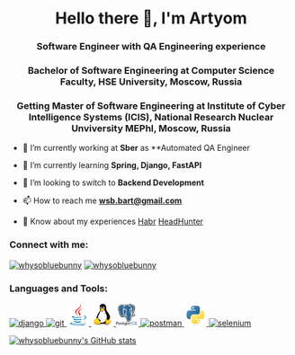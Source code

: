 <h1 align="center">Hello there 👋, I'm Artyom</h1>
<h3 align="center">Software Engineer with QA Engineering experience </h3>
<h3 align="center">Bachelor of Software Engineering at Computer Science Faculty, HSE University, Moscow, Russia</h3>
<h3 align="center">Getting Master of Software Engineering at Institute of Cyber Intelligence Systems (ICIS), National Research Nuclear Unviversity MEPhI, Moscow, Russia</h3>

- 🔭 I’m currently working at **Sber** as **Automated QA Engineer

- 🌱 I’m currently learning **Spring, Django, FastAPI**

- 👯 I’m looking to switch to **Backend Development**

- 📫 How to reach me **wsb.bart@gmail.com**

- 📄 Know about my experiences [Habr](https://hh.ru/resume/5198c30dff0d4cfb2b0039ed1f326e6a454f71) [HeadHunter](https://career.habr.com/whyssobluebunny)

<h3 align="left">Connect with me:</h3>
<p align="left">
<a href="https://instagram.com/whysobluebunny" target="blank"><img align="center" src="https://raw.githubusercontent.com/rahuldkjain/github-profile-readme-generator/master/src/images/icons/Social/instagram.svg" alt="whysobluebunny" height="30" width="40" /></a>
<a href="https://www.leetcode.com/whysobluebunny" target="blank"><img align="center" src="https://raw.githubusercontent.com/rahuldkjain/github-profile-readme-generator/master/src/images/icons/Social/leet-code.svg" alt="whysobluebunny" height="30" width="40" /></a>
</p>

<h3 align="left">Languages and Tools:</h3>
<p align="left"> <a href="https://www.djangoproject.com/" target="_blank" rel="noreferrer"> <img src="https://cdn.worldvectorlogo.com/logos/django.svg" alt="django" width="40" height="40"/> </a> <a href="https://git-scm.com/" target="_blank" rel="noreferrer"> <img src="https://www.vectorlogo.zone/logos/git-scm/git-scm-icon.svg" alt="git" width="40" height="40"/> </a> <a href="https://www.java.com" target="_blank" rel="noreferrer"> <img src="https://raw.githubusercontent.com/devicons/devicon/master/icons/java/java-original.svg" alt="java" width="40" height="40"/> </a> <a href="https://www.linux.org/" target="_blank" rel="noreferrer"> <img src="https://raw.githubusercontent.com/devicons/devicon/master/icons/linux/linux-original.svg" alt="linux" width="40" height="40"/> </a> <a href="https://www.postgresql.org" target="_blank" rel="noreferrer"> <img src="https://raw.githubusercontent.com/devicons/devicon/master/icons/postgresql/postgresql-original-wordmark.svg" alt="postgresql" width="40" height="40"/> </a> <a href="https://postman.com" target="_blank" rel="noreferrer"> <img src="https://www.vectorlogo.zone/logos/getpostman/getpostman-icon.svg" alt="postman" width="40" height="40"/> </a> <a href="https://www.python.org" target="_blank" rel="noreferrer"> <img src="https://raw.githubusercontent.com/devicons/devicon/master/icons/python/python-original.svg" alt="python" width="40" height="40"/> </a> <a href="https://www.selenium.dev" target="_blank" rel="noreferrer"> <img src="https://raw.githubusercontent.com/detain/svg-logos/780f25886640cef088af994181646db2f6b1a3f8/svg/selenium-logo.svg" alt="selenium" width="40" height="40"/> </a> </p>

[![whysobluebunny's GitHub stats](https://github-readme-stats.vercel.app/api?username=whysobluebunny)](https://github.com/anuraghazra/github-readme-stats)
